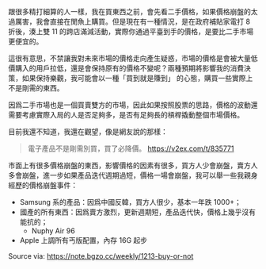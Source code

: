 跟很多精打細算的人一樣，我在買東西之前，會先看二手價格，如果價格崩盤的太過厲害，我會直接在閒魚上購買。但是現在有一種情況，是在政府補貼家電打 8 折後，湊上雙 11 的跨店滿減活動，實際你通過平臺到手的價格，是要比二手市場更便宜的。

這很有意思，不禁讓我對未來市場的價格走向產生疑惑，市場的價格是會被大量低價購入的用戶拉低，還是會保持原有的價格不變呢？兩種預期將影響我的消費決策，如果保持樂觀，我可能會以一種「買到就是賺到」 的心態，購買一些實際上不是剛需的東西。

因爲二手市場也是一個買賣雙方的市場，因此如果按照股票的思路，價格的波動還需要考慮實際入局的人是否足夠多，是否有足夠長的槓桿撬動整個市場價格。

目前我還不知道，我還在觀望，像是網友說的那樣：

> 電子產品不是剛需別買，買了必降價。
  https://v2ex.com/t/835771

市面上有很多價格崩盤的東西，影響價格的因素有很多，買方人少會崩盤，賣方人多會崩盤，進一步如果產品迭代週期過短，價格一場會崩盤，我可以舉一些我親身經歷的價格崩盤事件：

  - Samsung 系的產品：因爲中國反韓，買方人很少，基本一年跌 1000+；
  - 國產的所有東西：因爲賣方激烈，更新週期短，產品迭代快，價格上幾乎沒有能抗的；
    - Nuphy Air 96
  - Apple 上調所有丐版配置，內存 16G 起步

Source via: https://note.bgzo.cc/weekly/1213-buy-or-not